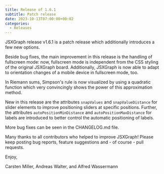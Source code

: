 ```yaml
---
title: Release of 1.6.1
subtitle: Patch release
date: 2023-10-13T07:00:00+00:02
categories:
  - Releases
---
```


JSXGraph release v1.6.1 is a patch release which additionally introduces a few new options.

Beside bug fixes, the main improvement in this release is the handling of fullscreen mode: now, fullscreen mode is independent from the CSS styling
of the original JSXGraph board. Additionally, JSXGraph is now able to adapt to orientation changes of a mobile device in fullscreen mode, too.

In Riemann sums, Simpson's rule is now visualized by using a quadratic function which very convincingly shows the power of this approximation method.

New in this release are the attributes `snapValues` and `snapValueDistance` for slider elements to improve positioning sliders at specific positions.
Further, the attributes `autoPositionMinDistance` and `autoPositionMaxDistance` for labels are introduced to better control the automatic positioning of labels.

More bug fixes can be seen in the CHANGELOG.md file.

Many thanks to all contributors who helped to improve JSXGraph! Please keep posting bug reports, feature suggestions and - of course - pull requests.

Enjoy,

Carsten Miller, Andreas Walter, and Alfred Wassermann
